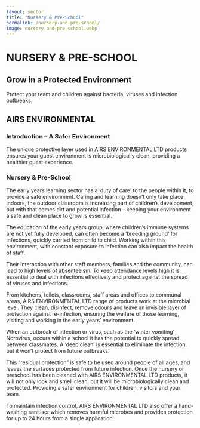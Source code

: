 ```yaml
---
layout: sector
title: "Nursery & Pre-School"
permalink: /nursery-and-pre-school/
image: nursery-and-pre-school.webp
---
```


# NURSERY & PRE-SCHOOL
## Grow in a Protected Environment
Protect your team and children against bacteria, viruses and infection outbreaks.

## AIRS ENVIRONMENTAL
### Introduction – A Safer Environment
The unique protective layer used in ​AIRS ENVIRONMENTAL LTD products ensures your guest environment is microbiologically clean, providing a healthier guest experience.

### Nursery & Pre-School
The early years learning sector has a ’duty of care’ to the people within it, to provide a safe environment. Caring and learning doesn’t only take place indoors, the outdoor classroom is increasing part of children’s development, but with that comes dirt and potential infection – keeping your environment a safe and clean place to grow is essential.

The education of the early years group, where children’s immune systems are not yet fully developed, can often become a ‘breeding ground’ for infections, quickly carried from child to child. Working within this environment, with constant exposure to infection can also impact the health of staff.

Their interaction with other staff members, families and the community, can lead to high levels of absenteeism. To keep attendance levels high it is essential to deal with infections effectively and protect against the spread of viruses and infections.

From kitchens, toilets, classrooms, staff areas and offices to communal areas, AIRS ENVIRONMENTAL LTD range of products work at the microbial level. They clean, disinfect, remove odours and leave an invisible layer of protection against re-infection, ensuring the welfare of those learning, visiting and working in the early years’ environment.

When an outbreak of infection or virus, such as the ‘winter vomiting’ Norovirus, occurs within a school it has the potential to quickly spread between classmates. A ‘deep clean’ is essential to eliminate the infection, but it won’t protect from future outbreaks.

This “residual protection” is safe to be used around people of all ages, and leaves the surfaces protected from future infection. Once the nursery or preschool has been cleaned with AIRS ENVIRONMENTAL LTD products, it will not only look and smell clean, but it will be microbiologically clean and protected. Providing a safer environment for children, visitors and your team.

To maintain infection control, AIRS ENVIRONMENTAL LTD also offer a hand-washing sanitiser which removes harmful microbes and provides protection for up to 24 hours from a single application.